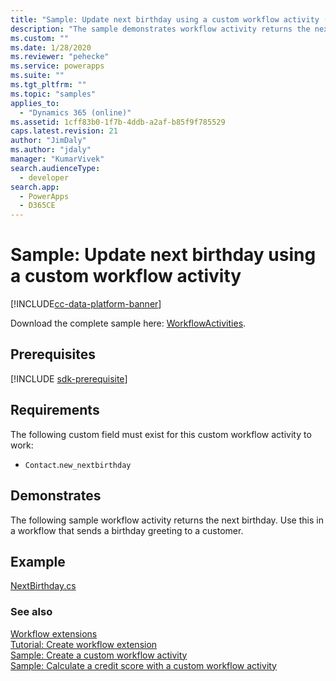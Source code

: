 ```yaml
---
title: "Sample: Update next birthday using a custom workflow activity (Common Data Service) | Microsoft Docs"
description: "The sample demonstrates workflow activity returns the next birthday. Use this in a workflow that sends a birthday greeting to a customer. "
ms.custom: ""
ms.date: 1/28/2020
ms.reviewer: "pehecke"
ms.service: powerapps
ms.suite: ""
ms.tgt_pltfrm: ""
ms.topic: "samples"
applies_to: 
  - "Dynamics 365 (online)"
ms.assetid: 1cff83b0-1f7b-4ddb-a2af-b85f9f785529
caps.latest.revision: 21
author: "JimDaly"
ms.author: "jdaly"
manager: "KumarVivek"
search.audienceType: 
  - developer
search.app: 
  - PowerApps
  - D365CE
---
```

# Sample: Update next birthday using a custom workflow activity

[!INCLUDE[cc-data-platform-banner](../../../includes/cc-data-platform-banner.md)]

Download the complete sample here: [WorkflowActivities](https://github.com/microsoft/PowerApps-Samples/tree/master/cds/orgsvc/C%23/WorkflowActivities).

## Prerequisites

[!INCLUDE [sdk-prerequisite](../../../includes/sdk-prerequisite.md)]
  
## Requirements 
 
The following custom field must exist for this custom workflow activity to work:  
  
-   `Contact`.`new_nextbirthday`  
  
## Demonstrates  
 The following sample workflow activity returns the next birthday. Use this in a workflow that sends a birthday greeting to a customer.  
  
## Example  

[NextBirthday.cs](https://github.com/microsoft/PowerApps-Samples/blob/master/cds/orgsvc/C%23/WorkflowActivities/WorkflowActivities/NextBirthday.cs)
  
### See also

[Workflow extensions](workflow-extensions.md)<br />
[Tutorial: Create workflow extension](tutorial-create-workflow-extension.md)<br />
[Sample: Create a custom workflow activity](sample-create-custom-workflow-activity.md)<br />
[Sample: Calculate a credit score with a custom workflow activity](sample-calculate-credit-score-custom-workflow-activity.md)
